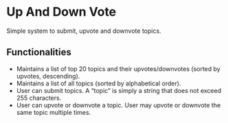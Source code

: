 # Up And Down Vote

Simple system to submit, upvote and downvote topics.

## Functionalities
- Maintains a list of top 20 topics and their upvotes/downvotes (sorted by upvotes, descending).
- Maintains a list of all topics (sorted by alphabetical order).
- User can submit topics. A “topic” is simply a string that does not exceed 255 characters.
- User can upvote or downvote a topic. User may upvote or downvote the same topic multiple times.
